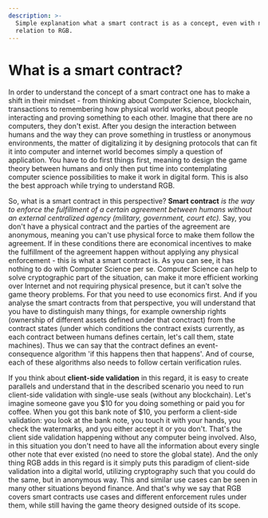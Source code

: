 ```yaml
---
description: >-
  Simple explanation what a smart contract is as a concept, even with no
  relation to RGB.
---
```


# What is a smart contract?

In order to understand the concept of a smart contract one has to make a shift in their mindset - from thinking about Computer Science, blockchain, transactions to remembering how physical world works, about people interacting and proving something to each other. Imagine that there are no computers, they don't exist. After you design the interaction between humans and the way they can prove something in trustless or anonymous environments, the matter of digitalizing it by designing protocols that can fit it into computer and internet world becomes simply a question of application. You have to do first things first, meaning to design the game theory between humans and only then put time into contemplating computer science possibilities to make it work in digital form. This is also the best approach while trying to understand RGB.

So, what is a smart contract in this perspective? **Smart contract** _is the way to enforce the fulfillment of a certain agreement between humans without an external centralized agency \(military, government, court etc\)._ Say, you don't have a physical contract and the parties of the agreement are anonymous, meaning you can't use physical force to make them follow the agreement. If in these conditions there are economical incentives to make the fulfillment of the agreement happen without applying any physical enforcement - this is what a smart contract is. As you can see, it has nothing to do with Computer Science per se. Computer Science can help to solve cryptographic part of the situation, can make it more efficient working over Internet and not requiring physical presence, but it can't solve the game theory problems. For that you need to use economics first. And if you analyse the smart contracts from that perspective, you will understand that you have to distinguish many things, for example ownership rights \(ownership of different assets defined under that conctract\) from the contract states \(under which conditions the contract exists currently, as each contract between humans defines certain, let's call them, state machines\). Thus we can say that the contract defines an event-consequence algorithm 'if this happens then that happens'. And of course, each of these algorithms also needs to follow certain verification rules.  
  
If you think about **client-side validation** in this regard, it is easy to create parallels and understand that in the described scenario you need to run client-side validation with single-use seals \(without any blockchain\). Let's imagine someone gave you $10 for you doing something or paid you for coffee. When you got this bank note of $10, you perform a client-side validation: you look at the bank note, you touch it with your hands, you check the watermarks, and you either accept it or you don't. That's the client side validation happening without any computer being involved. Also, in this situation you don't need to have all the information about every single other note that ever existed \(no need to store the global state\). And the only thing RGB adds in this regard is it simply puts this paradigm of client-side validation into a digital world, utilizing cryptography such that you could do the same, but in anonymous way. This and similar use cases can be seen in many other situations beyond finance. And that's why we say that RGB covers smart contracts use cases and different enforcement rules under them, while still having the game theory designed outside of its scope. 

